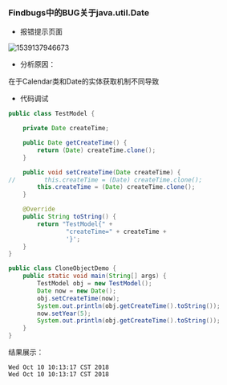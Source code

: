 ### Findbugs中的BUG关于java.util.Date

* 报错提示页面

![1539137946673](C:\Users\sunyang\AppData\Local\Temp\1539137946673.png)

* 分析原因：

在于Calendar类和Date的实体获取机制不同导致

* 代码调试

~~~java
public class TestModel {

    private Date createTime;

    public Date getCreateTime() {
        return (Date) createTime.clone();
    }

    public void setCreateTime(Date createTime) {
//        this.createTime = (Date) createTime.clone();
        this.createTime = (Date) createTime.clone();
    }

    @Override
    public String toString() {
        return "TestModel{" +
                "createTime=" + createTime +
                '}';
    }
}
~~~

~~~java
public class CloneObjectDemo {
    public static void main(String[] args) {
        TestModel obj = new TestModel();
        Date now = new Date();
        obj.setCreateTime(now);
        System.out.println(obj.getCreateTime().toString());
        now.setYear(5);
        System.out.println(obj.getCreateTime().toString());
    }
}
~~~

结果展示：

~~~
Wed Oct 10 10:13:17 CST 2018
Wed Oct 10 10:13:17 CST 2018
~~~

